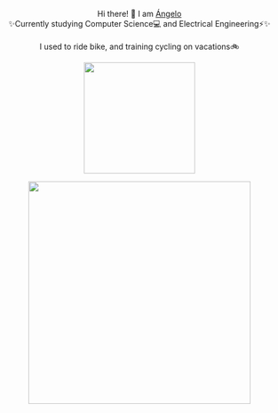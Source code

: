 
<p align="center">Hi there! 👋 I am <a href="https://github.com/angelosalazarb">Ángelo</a><br>
	✨Currently studying Computer Science💻 and Electrical Engineering⚡✨<br>
	<br>I used to ride bike, and training cycling on vacations🚲<br>
	
	
<p align="center"><img src="https://media.giphy.com/media/lXiRF4GGxBvrarLaM/giphy.gif" height="200"><br></p>
	
	

<p align="center"><img src="https://github-readme-stats.vercel.app/api?username=angelosalazarb&&show_icons=true&title_color=ffffff&icon_color=bb2acf&text_color=daf7dc&bg_color=151515" width="400"></p>
<!--
**angelosalazarb/angelosalazarb** is a ✨ _special_ ✨ repository because its `README.md` (this file) appears on your GitHub profile.

Here are some ideas to get you started:

- 🔭 I’m currently working on ...
- 🌱 I’m currently learning ...
- 👯 I’m looking to collaborate on ...
- 🤔 I’m looking for help with ...
- 💬 Ask me about ...
- 📫 How to reach me: ...
- 😄 Pronouns: ...
- ⚡ Fun fact: ...
-->
